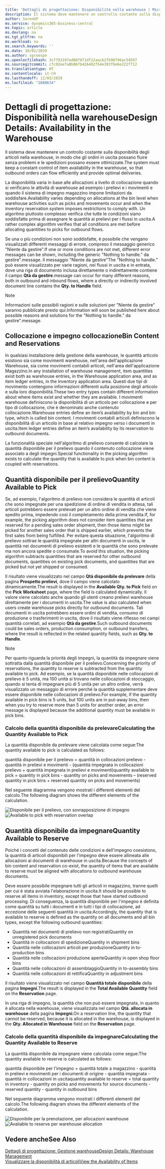 ```yaml
---
title: 'Dettagli di progettazione: Disponibilità nella warehouse | Microsoft Docs'
description: Il sistema deve mantenere un controllo costante sulla disponibilità degli articoli nella warehouse, in modo che gli ordini in uscita possano fluire senza problemi e le spedizioni possano essere ottimizzate.
author: SorenGP
ms.service: dynamics365-business-central
ms.topic: article
ms.devlang: na
ms.tgt_pltfrm: na
ms.workload: na
ms.search.keywords: ''
ms.date: 10/01/2019
ms.author: sgroespe
ms.openlocfilehash: 3cf793197ad607071df22aacb2fb98f96ac54597
ms.sourcegitcommit: cfc92eefa8b06fb426482f54e393f0e6e222f712
ms.translationtype: HT
ms.contentlocale: it-CH
ms.lasthandoff: 12/03/2019
ms.locfileid: "2880634"
---
```

# <a name="design-details-availability-in-the-warehouse"></a><span data-ttu-id="81155-103">Dettagli di progettazione: Disponibilità nella warehouse</span><span class="sxs-lookup"><span data-stu-id="81155-103">Design Details: Availability in the Warehouse</span></span>
<span data-ttu-id="81155-104">Il sistema deve mantenere un controllo costante sulla disponibilità degli articoli nella warehouse, in modo che gli ordini in uscita possano fluire senza problemi e le spedizioni possano essere ottimizzate.</span><span class="sxs-lookup"><span data-stu-id="81155-104">The system must keep a constant control of item availability in the warehouse, so that outbound orders can flow efficiently and provide optimal deliveries.</span></span>  

<span data-ttu-id="81155-105">La disponibilità varia in base alle allocazioni a livello di collocazione quando si verificano le attività di warehouse ad esempio i prelievi e i movimenti e quando il sistema di impegno magazzino impone limitazioni da soddisfare.</span><span class="sxs-lookup"><span data-stu-id="81155-105">Availability varies depending on allocations at the bin level when warehouse activities such as picks and movements occur and when the inventory reservation system imposes restrictions to comply with.</span></span> <span data-ttu-id="81155-106">Un algoritmo piuttosto complesso verifica che tutte le condizioni siano soddisfatte prima di assegnare le quantità ai prelievi per i flussi in uscita.</span><span class="sxs-lookup"><span data-stu-id="81155-106">A rather complex algorithm verifies that all conditions are met before allocating quantities to picks for outbound flows.</span></span>

<span data-ttu-id="81155-107">Se una o più condizioni non sono soddisfatte, è possibile che vengano visualizzati differenti messaggi di errore, compreso il messaggio generico "Niente da gestire".</span><span class="sxs-lookup"><span data-stu-id="81155-107">If one or more conditions are not met, different error messages can be shown, including the generic "Nothing to handle."</span></span> <span data-ttu-id="81155-108">da gestire".</span><span class="sxs-lookup"><span data-stu-id="81155-108">message.</span></span> <span data-ttu-id="81155-109">Il messaggio "Niente da gestire"</span><span class="sxs-lookup"><span data-stu-id="81155-109">The "Nothing to handle."</span></span> <span data-ttu-id="81155-110">può essere visualizzato per varie ragioni, nei flussi in uscita e in entrata, dove una riga di documento inclusa direttamente o indirettamente contiene il campo **Qtà da gestire**.</span><span class="sxs-lookup"><span data-stu-id="81155-110">message can occur for many different reasons, both in outbound and inbound flows, where a directly or indirectly involved document line contains the **Qty. to Handle** field.</span></span>

> [!NOTE]
> <span data-ttu-id="81155-111">Informazioni sulle possibili ragioni e sulle soluzioni per "Niente da gestire" saranno pubblicate presto qui.</span><span class="sxs-lookup"><span data-stu-id="81155-111">Information will soon be published here about possible reasons and solutions for the "Nothing to handle."</span></span> <span data-ttu-id="81155-112">da gestire".</span><span class="sxs-lookup"><span data-stu-id="81155-112">message.</span></span>

## <a name="bin-content-and-reservations"></a><span data-ttu-id="81155-113">Collocazione e impegno collocazione</span><span class="sxs-lookup"><span data-stu-id="81155-113">Bin Content and Reservations</span></span>  
 <span data-ttu-id="81155-114">In qualsiasi installazione della gestione della warehouse, le quantità articolo esistono sia come movimenti warehouse, nell'area dell'applicazione Warehouse, sia come movimenti contabili articoli, nell'area dell'applicazione Magazzino.</span><span class="sxs-lookup"><span data-stu-id="81155-114">In any installation of warehouse management, item quantities exist both as warehouse entries, in the Warehouse application area, and as item ledger entries, in the Inventory application area.</span></span> <span data-ttu-id="81155-115">Questi due tipi di movimento contengono informazioni differenti sulla posizione degli articolo e sulla loro disponibilità.</span><span class="sxs-lookup"><span data-stu-id="81155-115">These two entry types contain different information about where items exist and whether they are available.</span></span> <span data-ttu-id="81155-116">I movimenti warehouse definiscono la disponibilità di un articolo per collocazione e per tipo di collocazione, che è denominato anche contenuto collocazione.</span><span class="sxs-lookup"><span data-stu-id="81155-116">Warehouse entries define an item’s availability by bin and bin type, which is called bin content.</span></span> <span data-ttu-id="81155-117">I movimenti contabili articoli definiscono la disponibilità di un articolo in base al relativo impegno verso i documenti in uscita.</span><span class="sxs-lookup"><span data-stu-id="81155-117">Item ledger entries define an item’s availability by its reservation to outbound documents.</span></span>  

 <span data-ttu-id="81155-118">La funzionalità speciale nell'algoritmo di prelievo consente di calcolare la quantità disponibile per il prelievo quando il contenuto collocazione viene associato a degli impegni.</span><span class="sxs-lookup"><span data-stu-id="81155-118">Special functionality in the picking algorithm exists to calculate the quantity that is available to pick when bin content is coupled with reservations.</span></span>  

## <a name="quantity-available-to-pick"></a><span data-ttu-id="81155-119">Quantità disponibile per il prelievo</span><span class="sxs-lookup"><span data-stu-id="81155-119">Quantity Available to Pick</span></span>  
 <span data-ttu-id="81155-120">Se, ad esempio, l'algoritmo di prelievo non considera le quantità di articoli che sono impegnate per una spedizione di ordine di vendita in attesa, tali articoli potrebbero essere prelevati per un altro ordine di vendita che viene spedito prima, impedendo così il completamento della prima vendita.</span><span class="sxs-lookup"><span data-stu-id="81155-120">If, for example, the picking algorithm does not consider item quantities that are reserved for a pending sales order shipment, then those items might be picked for another sales order that is shipped earlier, which prevents the first sales from being fulfilled.</span></span> <span data-ttu-id="81155-121">Per evitare questa situazione, l'algoritmo di prelievo sottrae le quantità impegnate per altri documenti in uscita, le quantità nei documenti di prelievo esistenti e le quantità che sono prelevate ma non ancora spedite o consumate.</span><span class="sxs-lookup"><span data-stu-id="81155-121">To avoid this situation, the picking algorithm subtracts quantities that are reserved for other outbound documents, quantities on existing pick documents, and quantities that are picked but not yet shipped or consumed.</span></span>  

 <span data-ttu-id="81155-122">Il risultato viene visualizzato nel campo **Qtà disponibile da prelevare** della pagina **Prospetto prelievi**, dove il campo viene calcolato dinamicamente.</span><span class="sxs-lookup"><span data-stu-id="81155-122">The result is displayed in the **Available Qty. to Pick** field on the **Pick Worksheet** page, where the field is calculated dynamically.</span></span> <span data-ttu-id="81155-123">Il valore viene calcolato anche quando gli utenti creano prelievi warehouse direttamente per i documenti in uscita.</span><span class="sxs-lookup"><span data-stu-id="81155-123">The value is also calculated when users create warehouse picks directly for outbound documents.</span></span> <span data-ttu-id="81155-124">Tali documenti in uscita potrebbero essere ordini di vendita, consumo di produzione o trasferimenti in uscita, dove il risultato viene riflesso nei campi quantità correlati, ad esempio **Qtà da gestire**.</span><span class="sxs-lookup"><span data-stu-id="81155-124">Such outbound documents could be sales orders, production consumption, or outbound transfers, where the result is reflected in the related quantity fields, such as **Qty. to Handle**.</span></span>  

> [!NOTE]  
>  <span data-ttu-id="81155-125">Per quanto riguarda la priorità degli impegni, la quantità da impegnare viene sottratta dalla quantità disponibile per il prelievo.</span><span class="sxs-lookup"><span data-stu-id="81155-125">Concerning the priority of reservations, the quantity to reserve is subtracted from the quantity available to pick.</span></span> <span data-ttu-id="81155-126">Ad esempio, se la quantità disponibile nelle collocazioni di prelievo è 5 unità, ma 100 unità si trovano nelle collocazioni di stoccaggio, quando si tenta di impegnare più di 5 unità per un altro ordine, verrà visualizzato un messaggio di errore perché la quantità supplementare deve essere disponibile nelle collocazioni di prelievo.</span><span class="sxs-lookup"><span data-stu-id="81155-126">For example, if the quantity available in pick bins is 5 units, but 100 units are in put-away bins, then when you try to reserve more than 5 units for another order, an error message is displayed because the additional quantity must be available in pick bins.</span></span>  

### <a name="calculating-the-quantity-available-to-pick"></a><span data-ttu-id="81155-127">Calcolo della quantità disponibile da prelevare</span><span class="sxs-lookup"><span data-stu-id="81155-127">Calculating the Quantity Available to Pick</span></span>  
 <span data-ttu-id="81155-128">La quantità disponibile da prelevare viene calcolata come segue:</span><span class="sxs-lookup"><span data-stu-id="81155-128">The quantity available to pick is calculated as follows:</span></span>  

 <span data-ttu-id="81155-129">quantità disponibile per il prelievo = quantità in collocazioni prelievo - quantità in prelievi e movimenti - (quantità impegnata in collocazioni prelievo + quantità impegnata in prelievi e movimenti)</span><span class="sxs-lookup"><span data-stu-id="81155-129">quantity available to pick = quantity in pick bins - quantity on picks and movements – (reserved quantity in pick bins + reserved quantity on picks and movements)</span></span>  

 <span data-ttu-id="81155-130">Nel seguente diagramma vengono mostrati i differenti elementi del calcolo.</span><span class="sxs-lookup"><span data-stu-id="81155-130">The following diagram shows the different elements of the calculation.</span></span>  

 <span data-ttu-id="81155-131">![Disponibile per il prelievo, con sovrapposizione di impegno](media/design_details_warehouse_management_availability_2.png "Disponibile per il prelievo, con sovrapposizione di impegno")</span><span class="sxs-lookup"><span data-stu-id="81155-131">![Available to pick with reservation overlap](media/design_details_warehouse_management_availability_2.png "Available to pick with reservation overlap")</span></span>  

## <a name="quantity-available-to-reserve"></a><span data-ttu-id="81155-132">Quantità disponibile da impegnare</span><span class="sxs-lookup"><span data-stu-id="81155-132">Quantity Available to Reserve</span></span>  
 <span data-ttu-id="81155-133">Poiché i concetti del contenuto delle condizioni e dell'impegno coesistono, la quantità di articoli disponibili per l'impegno deve essere allineata alle allocazioni ai documenti di warehouse in uscita.</span><span class="sxs-lookup"><span data-stu-id="81155-133">Because the concepts of bin content and reservation co-exist, the quantity of items that are available to reserve must be aligned with allocations to outbound warehouse documents.</span></span>  

 <span data-ttu-id="81155-134">Deve essere possibile impegnare tutti gli articoli in magazzino, tranne quelli per cui è stata avviata l'elaborazione in uscita.</span><span class="sxs-lookup"><span data-stu-id="81155-134">It should be possible to reserve all items in inventory, except those that have started outbound processing.</span></span> <span data-ttu-id="81155-135">Di conseguenza, la quantità disponibile per l'impegno è definita come quantità su tutti i documenti e in tutti i tipi di collocazione, ad eccezione delle seguenti quantità in uscita:</span><span class="sxs-lookup"><span data-stu-id="81155-135">Accordingly, the quantity that is available to reserve is defined as the quantity on all documents and all bin types, except the following outbound quantities:</span></span>  

-   <span data-ttu-id="81155-136">Quantità nei documenti di prelievo non registrati</span><span class="sxs-lookup"><span data-stu-id="81155-136">Quantity on unregistered pick documents</span></span>  
-   <span data-ttu-id="81155-137">Quantità in collocazioni di spedizione</span><span class="sxs-lookup"><span data-stu-id="81155-137">Quantity in shipment bins</span></span>  
-   <span data-ttu-id="81155-138">Quantità nelle collocazioni articoli per produzione</span><span class="sxs-lookup"><span data-stu-id="81155-138">Quantity in to-production bins</span></span>  
-   <span data-ttu-id="81155-139">Quantità nelle collocazioni produzione aperte</span><span class="sxs-lookup"><span data-stu-id="81155-139">Quantity in open shop floor bins</span></span>  
-   <span data-ttu-id="81155-140">Quantità nelle collocazioni di assemblaggio</span><span class="sxs-lookup"><span data-stu-id="81155-140">Quantity in to-assembly bins</span></span>  
-   <span data-ttu-id="81155-141">Quantità nelle collocazioni di rettifica</span><span class="sxs-lookup"><span data-stu-id="81155-141">Quantity in adjustment bins</span></span>  

 <span data-ttu-id="81155-142">Il risultato viene visualizzato nel campo **Quantità totale disponibile** della pagina **Impegni**.</span><span class="sxs-lookup"><span data-stu-id="81155-142">The result is displayed in the **Total Available Quantity** field on the **Reservation** page.</span></span>  

 <span data-ttu-id="81155-143">In una riga di impegno, la quantità che non può essere impegnata, in quanto è allocata nella warehouse, viene visualizzata nel campo **Qtà. allocata in warehouse** della pagina **Impegni**.</span><span class="sxs-lookup"><span data-stu-id="81155-143">On a reservation line, the quantity that cannot be reserved, because it is allocated in the warehouse, is displayed in the **Qty. Allocated in Warehouse** field on the **Reservation** page.</span></span>  

### <a name="calculating-the-quantity-available-to-reserve"></a><span data-ttu-id="81155-144">Calcolo della quantità disponibile da impegnare</span><span class="sxs-lookup"><span data-stu-id="81155-144">Calculating the Quantity Available to Reserve</span></span>  
 <span data-ttu-id="81155-145">La quantità disponibile da impegnare viene calcolata come segue:</span><span class="sxs-lookup"><span data-stu-id="81155-145">The quantity available to reserve is calculated as follows:</span></span>  

 <span data-ttu-id="81155-146">quantità disponibile per l'impegno = quantità totale a magazzino - quantità in prelievi e movimenti per i documenti di origine - quantità impegnata - quantità in collocazioni in uscita</span><span class="sxs-lookup"><span data-stu-id="81155-146">quantity available to reserve = total quantity in inventory - quantity on picks and movements for source documents - reserved quantity - quantity in outbound bins</span></span>  

 <span data-ttu-id="81155-147">Nel seguente diagramma vengono mostrati i differenti elementi del calcolo.</span><span class="sxs-lookup"><span data-stu-id="81155-147">The following diagram shows the different elements of the calculation.</span></span>  

 <span data-ttu-id="81155-148">![Disponibile per la prenotazione, per allocazioni warehouse](media/design_details_warehouse_management_availability_3.png "Disponibile per la prenotazione, per allocazioni warehouse")</span><span class="sxs-lookup"><span data-stu-id="81155-148">![Avaliable to reserve per warehouse allocation](media/design_details_warehouse_management_availability_3.png "Avaliable to reserve per warehouse allocation")</span></span>  

## <a name="see-also"></a><span data-ttu-id="81155-149">Vedere anche</span><span class="sxs-lookup"><span data-stu-id="81155-149">See Also</span></span>  
 [<span data-ttu-id="81155-150">Dettagli di progettazione: Gestione warehouse</span><span class="sxs-lookup"><span data-stu-id="81155-150">Design Details: Warehouse Management</span></span>](design-details-warehouse-management.md)  
 [<span data-ttu-id="81155-151">Visualizzare la disponibilità di articoli</span><span class="sxs-lookup"><span data-stu-id="81155-151">View the Availability of Items</span></span>](inventory-how-availability-overview.md)
